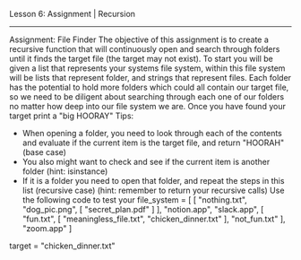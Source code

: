Lesson 6: Assignment | Recursion
________________________________________
Assignment: File Finder
The objective of this assignment is to create a recursive function that will continuously open and search through folders until it finds the target file (the target may not exist). To start you will be given a list that represents your systems file system, within this file system will be lists that represent folder, and strings that represent files. Each folder has the potential to hold more folders which could all contain our target file, so we need to be diligent about searching through each one of our folders no matter how deep into our file system we are. Once you have found your target print a "big HOORAY"
Tips:
- When opening a folder, you need to look through each of the contents and evaluate if the current item is the target file, and return "HOORAH" (base case)
- You also might want to check and see if the current item is another folder (hint: isinstance)
- If it is a folder you need to open that folder, and repeat the steps in this list (recursive case) (hint: remember to return your recursive calls)
Use the following code to test your 
file_system = [
    [
        "nothing.txt",
        "dog_pic.png",
        [
            "secret_plan.pdf"
        ]
    ],
    "notion.app",
    "slack.app",
    [
        "fun.txt",
        [
            "meaningless_file.txt",
            "chicken_dinner.txt"
        ],
        "not_fun.txt"
    ],
    "zoom.app"
]

target = "chicken_dinner.txt"

